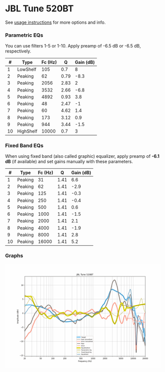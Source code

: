 # JBL Tune 520BT
See [usage instructions](https://github.com/jaakkopasanen/AutoEq#usage) for more options and info.

### Parametric EQs
You can use filters 1-5 or 1-10. Apply preamp of -6.5 dB or -6.5 dB, respectively.

|   # | Type      |   Fc (Hz) |    Q |   Gain (dB) |
|-----|-----------|-----------|------|-------------|
|   1 | LowShelf  |       105 | 0.7  |         8   |
|   2 | Peaking   |        62 | 0.79 |        -8.3 |
|   3 | Peaking   |      2056 | 2.83 |         2   |
|   4 | Peaking   |      3532 | 2.66 |        -6.8 |
|   5 | Peaking   |      4892 | 0.93 |         3.8 |
|   6 | Peaking   |        48 | 2.47 |        -1   |
|   7 | Peaking   |        60 | 4.62 |         1.4 |
|   8 | Peaking   |       173 | 3.12 |         0.9 |
|   9 | Peaking   |       944 | 3.44 |        -1.5 |
|  10 | HighShelf |     10000 | 0.7  |         3   |

### Fixed Band EQs
When using fixed band (also called graphic) equalizer, apply preamp of **-6.1 dB** (if available) and set gains manually with these parameters.

|   # | Type    |   Fc (Hz) |    Q |   Gain (dB) |
|-----|---------|-----------|------|-------------|
|   1 | Peaking |        31 | 1.41 |         6.6 |
|   2 | Peaking |        62 | 1.41 |        -2.9 |
|   3 | Peaking |       125 | 1.41 |        -0.3 |
|   4 | Peaking |       250 | 1.41 |        -0.4 |
|   5 | Peaking |       500 | 1.41 |         0.6 |
|   6 | Peaking |      1000 | 1.41 |        -1.5 |
|   7 | Peaking |      2000 | 1.41 |         2.1 |
|   8 | Peaking |      4000 | 1.41 |        -1.9 |
|   9 | Peaking |      8000 | 1.41 |         2.8 |
|  10 | Peaking |     16000 | 1.41 |         5.2 |

### Graphs
![](./JBL%20Tune%20520BT.png)
